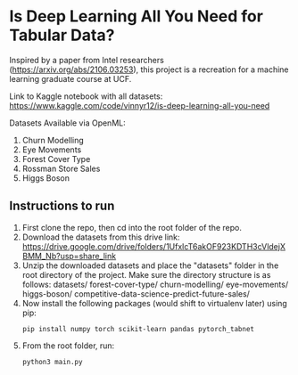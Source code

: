# Is Deep Learning All You Need for Tabular Data?

Inspired by a paper from Intel researchers (https://arxiv.org/abs/2106.03253), this project is a recreation for a machine learning graduate course at UCF.

Link to Kaggle notebook with all datasets: https://www.kaggle.com/code/vinnyr12/is-deep-learning-all-you-need

Datasets Available via OpenML:
1. Churn Modelling
2. Eye Movements
3. Forest Cover Type
4. Rossman Store Sales
5. Higgs Boson


## Instructions to run
1. First clone the repo, then cd into the root folder of the repo.
2. Download the datasets from this drive link: https://drive.google.com/drive/folders/1UfxlcT6akOF923KDTH3cVldejXBMM_Nb?usp=share_link
3. Unzip the downloaded datasets and place the "datasets" folder in the root directory of the project. Make sure the directory structure is as follows:
    datasets/
         forest-cover-type/
         churn-modelling/
         eye-movements/
         higgs-boson/
         competitive-data-science-predict-future-sales/
4. Now install the following packages (would shift to virtualenv later) using pip:
    ```
    pip install numpy torch scikit-learn pandas pytorch_tabnet
    ```
5. From the root folder, run: 
    ```
    python3 main.py
    ```
